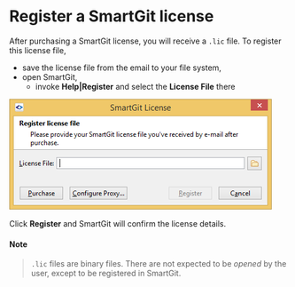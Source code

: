 # Register a SmartGit license

After purchasing a SmartGit license, you will receive a `.lic` file.
To register this license file,
- save the license file from the email to your file system,
- open SmartGit,
	- invoke **Help\|Register** and select the **License File** there

![](attachments/6979694/6979695.png)

Click **Register** and SmartGit will confirm the license details.


#### Note
> `.lic` files are binary files.
> There are not expected to be *opened* by the user, except to be registered in SmartGit.




